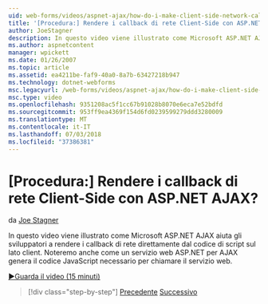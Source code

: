 ```yaml
---
uid: web-forms/videos/aspnet-ajax/how-do-i-make-client-side-network-callbacks-with-aspnet-ajax
title: '[Procedura:] Rendere i callback di rete Client-Side con ASP.NET AJAX? | Microsoft Docs'
author: JoeStagner
description: In questo video viene illustrato come Microsoft ASP.NET AJAX aiuta gli sviluppatori a rendere i callback di rete direttamente dal codice di script sul lato client. Vediamo anche come un ASP.NET...
ms.author: aspnetcontent
manager: wpickett
ms.date: 01/26/2007
ms.topic: article
ms.assetid: ea4211be-faf9-40a0-8a7b-63427218b947
ms.technology: dotnet-webforms
msc.legacyurl: /web-forms/videos/aspnet-ajax/how-do-i-make-client-side-network-callbacks-with-aspnet-ajax
msc.type: video
ms.openlocfilehash: 9351208ac5f1cc67b91028b8070e6eca7e52bdfd
ms.sourcegitcommit: 953ff9ea4369f154d6fd0239599279ddd3280009
ms.translationtype: MT
ms.contentlocale: it-IT
ms.lasthandoff: 07/03/2018
ms.locfileid: "37386381"
---
```

<a name="how-do-i-make-client-side-network-callbacks-with-aspnet-ajax"></a>[Procedura:] Rendere i callback di rete Client-Side con ASP.NET AJAX?
====================
da [Joe Stagner](https://github.com/JoeStagner)

In questo video viene illustrato come Microsoft ASP.NET AJAX aiuta gli sviluppatori a rendere i callback di rete direttamente dal codice di script sul lato client. Noteremo anche come un servizio web ASP.NET per AJAX genera il codice JavaScript necessario per chiamare il servizio web.

[&#9654;Guarda il video (15 minuti)](https://channel9.msdn.com/Blogs/ASP-NET-Site-Videos/how-do-i-make-client-side-network-callbacks-with-aspnet-ajax)

> [!div class="step-by-step"]
> [Precedente](how-do-i-implement-dynamic-partial-page-updates-with-aspnet-ajax.md)
> [Successivo](how-do-i-add-aspnet-ajax-features-to-an-existing-web-application.md)

